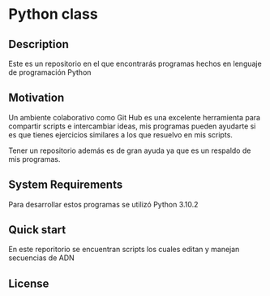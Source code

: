 # Python class

## Description

Este es un repositorio en el que encontrarás programas hechos en lenguaje de programación Python 

## Motivation

Un ambiente colaborativo como Git Hub es una excelente herramienta para compartir scripts e intercambiar ideas, mis programas pueden ayudarte si es que tienes ejercicios similares a los que resuelvo en mis scripts. 

Tener un repositorio además es de gran ayuda ya que es un respaldo de mis programas.

## System Requirements

Para desarrollar estos programas se utilizó Python 3.10.2

## Quick start

En este reporitorio se encuentran scripts los cuales editan y manejan secuencias de ADN 

## License 

 

 
